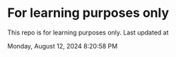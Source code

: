 # For learning purposes only
This repo is for learning purposes only.
Last updated at

Monday, August 12, 2024 8:20:58 PM

